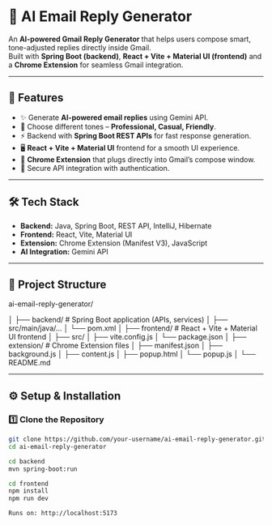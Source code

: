 # 📧 AI Email Reply Generator  

An **AI-powered Gmail Reply Generator** that helps users compose smart, tone-adjusted replies directly inside Gmail.  
Built with **Spring Boot (backend)**, **React + Vite + Material UI (frontend)** and a **Chrome Extension** for seamless Gmail integration.  

---

## 🚀 Features  
- ✨ Generate **AI-powered email replies** using Gemini API.  
- 🎨 Choose different tones – **Professional, Casual, Friendly**.  
- ⚡ Backend with **Spring Boot REST APIs** for fast response generation.  
- 🖥️ **React + Vite + Material UI** frontend for a smooth UI experience.  
- 📩 **Chrome Extension** that plugs directly into Gmail’s compose window.  
- 🔐 Secure API integration with authentication.  

---

## 🛠️ Tech Stack  
- **Backend:** Java, Spring Boot, REST API, IntelliJ, Hibernate  
- **Frontend:** React, Vite, Material UI  
- **Extension:** Chrome Extension (Manifest V3), JavaScript  
- **AI Integration:** Gemini API  

---

## 📂 Project Structure  
ai-email-reply-generator/

│
├── backend/ # Spring Boot application (APIs, services)
│ ├── src/main/java/...
│ └── pom.xml
│
├── frontend/ # React + Vite + Material UI frontend
│ ├── src/
│ ├── vite.config.js
│ └── package.json
│
├── extension/ # Chrome Extension files
│ ├── manifest.json
│ ├── background.js
│ ├── content.js
│ ├── popup.html
│ └── popup.js
│
└── README.md

---

## ⚙️ Setup & Installation  

### 1️⃣ Clone the Repository  
```bash
git clone https://github.com/your-username/ai-email-reply-generator.git
cd ai-email-reply-generator

cd backend
mvn spring-boot:run

cd frontend
npm install
npm run dev

Runs on: http://localhost:5173

